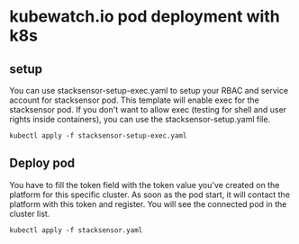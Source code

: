 # kubewatch.io pod deployment with k8s

## setup

You can use stacksensor-setup-exec.yaml to setup your RBAC and service account for stacksensor pod.
This template will enable exec for the stacksensor pod. If you don't want to allow exec (testing for shell and user rights inside containers), you can use the stacksensor-setup.yaml file.

```
kubectl apply -f stacksensor-setup-exec.yaml
```

## Deploy pod

You have to fill the token field with the token value you've created on the platform for this specific cluster.
As soon as the pod start, it will contact the platform with this token and register.
You will see the connected pod in the cluster list.

```
kubectl apply -f stacksensor.yaml
```


